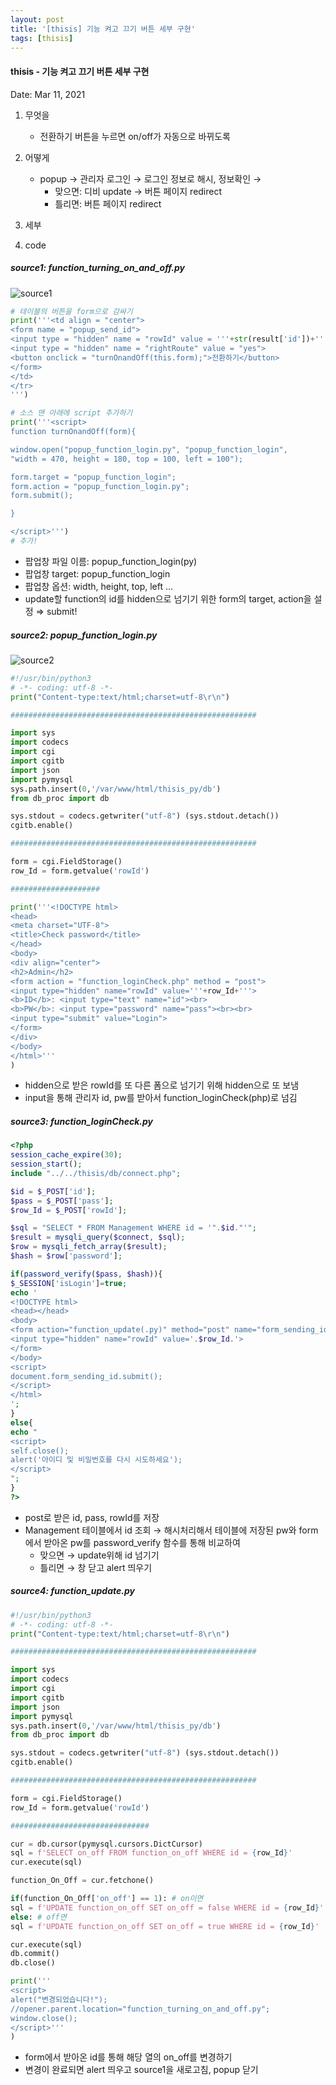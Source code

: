 ```yaml
---
layout: post
title: '[thisis] 기능 켜고 끄기 버튼 세부 구현'
tags: [thisis]
---
```


#### thisis - 기능 켜고 끄기 버튼 세부 구현

Date: Mar 11, 2021

1. 무엇을

   - 전환하기 버튼을 누르면 on/off가 자동으로 바뀌도록

2. 어떻게

   - popup → 관리자 로그인 → 로그인 정보로 해시, 정보확인 →
     - 맞으면: 디비 update → 버튼 페이지 redirect
     - 틀리면: 버튼 페이지 redirect

3. 세부

4. code

##### source1: function_turning_on_and_off.py

![source1](https://user-images.githubusercontent.com/58647487/115884194-9871c600-a489-11eb-8575-0a1ad8b3faa9.png)

```python
# 테이블의 버튼을 form으로 감싸기
print('''<td align = "center">
<form name = "popup_send_id">
<input type = "hidden" name = "rowId" value = '''+str(result['id'])+'''>
<input type = "hidden" name = "rightRoute" value = "yes">
<button onclick = "turnOnandOff(this.form);">전환하기</button>
</form>
</td>
</tr>
''')

# 소스 맨 아래에 script 추가하기
print('''<script>
function turnOnandOff(form){

window.open("popup_function_login.py", "popup_function_login",
"width = 470, height = 180, top = 100, left = 100");

form.target = "popup_function_login";
form.action = "popup_function_login.py";
form.submit();

}

</script>''')
# 추가!
```

- 팝업창 파일 이름: popup_function_login(py)
- 팝업창 target: popup_function_login
- 팝업창 옵션: width, height, top, left ...
- update할 function의 id를 hidden으로 넘기기 위한 form의 target, action을 설정
  ⇒ submit!

##### source2: popup_function_login.py

![source2](https://user-images.githubusercontent.com/58647487/115884202-99a2f300-a489-11eb-9aed-fce5256100a1.png)

```python
#!/usr/bin/python3
# -*- coding: utf-8 -*-
print("Content-type:text/html;charset=utf-8\r\n")

#######################################################

import sys
import codecs
import cgi
import cgitb
import json
import pymysql
sys.path.insert(0,'/var/www/html/thisis_py/db')
from db_proc import db

sys.stdout = codecs.getwriter("utf-8") (sys.stdout.detach())
cgitb.enable()

#######################################################

form = cgi.FieldStorage()
row_Id = form.getvalue('rowId')

####################

print('''<!DOCTYPE html>
<head>
<meta charset="UTF-8">
<title>Check password</title>
</head>
<body>
<div align="center">
<h2>Admin</h2>
<form action = "function_loginCheck.php" method = "post">
<input type="hidden" name="rowId" value='''+row_Id+'''>
<b>ID</b>: <input type="text" name="id"><br>
<b>PW</b>: <input type="password" name="pass"><br><br>
<input type="submit" value="Login">
</form>
</div>
</body>
</html>'''
)
```

- hidden으로 받은 rowId를 또 다른 폼으로 넘기기 위해 hidden으로 또 보냄
- input을 통해 관리자 id, pw를 받아서 function_loginCheck(php)로 넘김

##### source3: function_loginCheck.py

```php
<?php
session_cache_expire(30);
session_start();
include "../../thisis/db/connect.php";

$id = $_POST['id'];
$pass = $_POST['pass'];
$row_Id = $_POST['rowId'];

$sql = "SELECT * FROM Management WHERE id = '".$id."'";
$result = mysqli_query($connect, $sql);
$row = mysqli_fetch_array($result);
$hash = $row['password'];

if(password_verify($pass, $hash)){
$_SESSION['isLogin']=true;
echo '
<!DOCTYPE html>
<head></head>
<body>
<form action="function_update(.py)" method="post" name="form_sending_id">
<input type="hidden" name="rowId" value='.$row_Id.'>
</form>
</body>
<script>
document.form_sending_id.submit();
</script>
</html>
';
}
else{
echo "
<script>
self.close();
alert('아이디 및 비밀번호를 다시 시도하세요');
</script>
";
}
?>
```

- post로 받은 id, pass, rowId를 저장
- Management 테이블에서 id 조회 → 해시처리해서 테이블에 저장된 pw와 form에서 받아온 pw를 password_verify 함수를 통해 비교하여
  - 맞으면 → update위해 id 넘기기
  - 틀리면 → 창 닫고 alert 띄우기

##### source4: function_update.py

```python
#!/usr/bin/python3
# -*- coding: utf-8 -*-
print("Content-type:text/html;charset=utf-8\r\n")

#######################################################

import sys
import codecs
import cgi
import cgitb
import json
import pymysql
sys.path.insert(0,'/var/www/html/thisis_py/db')
from db_proc import db

sys.stdout = codecs.getwriter("utf-8") (sys.stdout.detach())
cgitb.enable()

#######################################################

form = cgi.FieldStorage()
row_Id = form.getvalue('rowId')

###############################

cur = db.cursor(pymysql.cursors.DictCursor)
sql = f'SELECT on_off FROM function_on_off WHERE id = {row_Id}'
cur.execute(sql)

function_On_Off = cur.fetchone()

if(function_On_Off['on_off'] == 1): # on이면
sql = f'UPDATE function_on_off SET on_off = false WHERE id = {row_Id}'
else: # off면
sql = f'UPDATE function_on_off SET on_off = true WHERE id = {row_Id}'

cur.execute(sql)
db.commit()
db.close()

print('''
<script>
alert("변경되었습니다!");
//opener.parent.location="function_turning_on_and_off.py";
window.close();
</script>'''
)
```

- form에서 받아온 id를 통해 해당 열의 on_off를 변경하기
- 변경이 완료되면 alert 띄우고 source1을 새로고침, popup 닫기
